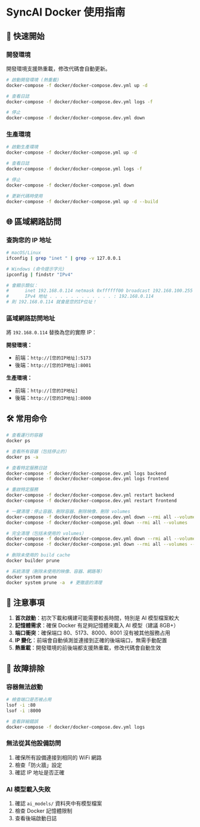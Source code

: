 # SyncAI Docker 使用指南

## 🚀 快速開始

### 開發環境
開發環境支援熱重載，修改代碼會自動更新。
```bash
# 啟動開發環境 (熱重載)
docker-compose -f docker/docker-compose.dev.yml up -d

# 查看日誌
docker-compose -f docker/docker-compose.dev.yml logs -f

# 停止
docker-compose -f docker/docker-compose.dev.yml down
```

### 生產環境
```bash
# 啟動生產環境
docker-compose -f docker/docker-compose.yml up -d

# 查看日誌
docker-compose -f docker/docker-compose.yml logs -f

# 停止
docker-compose -f docker/docker-compose.yml down

# 更新代碼時使用
docker-compose -f docker/docker-compose.yml up -d --build
```

## 🌐 區域網路訪問

### 查詢您的 IP 地址
```bash
# macOS/Linux
ifconfig | grep "inet " | grep -v 127.0.0.1

# Windows (命令提示字元)
ipconfig | findstr "IPv4"

# 會顯示類似：	
#      inet 192.168.0.114 netmask 0xffffff00 broadcast 192.168.100.255  (macOS/Linux)
#      IPv4 地址 . . . . . . . . . . . . : 192.168.0.114                (Windows)
# 則 192.168.0.114 就會是您的IP位址！
```

### 區域網路訪問地址
將 `192.168.0.114` 替換為您的實際 IP：

**開發環境：**
- 前端：`http://[您的IP地址]:5173`
- 後端：`http://[您的IP地址]:8001`

**生產環境：**
- 前端：`http://[您的IP地址]`
- 後端：`http://[您的IP地址]:8000`

## 🛠️ 常用命令

```bash
# 查看運行的容器
docker ps

# 查看所有容器（包括停止的）
docker ps -a

# 查看特定服務日誌
docker-compose -f docker/docker-compose.dev.yml logs backend
docker-compose -f docker/docker-compose.dev.yml logs frontend

# 重啟特定服務
docker-compose -f docker/docker-compose.dev.yml restart backend
docker-compose -f docker/docker-compose.dev.yml restart frontend

# 一鍵清理：停止容器、刪除容器、刪除映像、刪除 volumes
docker-compose -f docker/docker-compose.dev.yml down --rmi all --volumes
docker-compose -f docker/docker-compose.yml down --rmi all --volumes

# 完全清理（包括未使用的 volumes）
docker-compose -f docker/docker-compose.dev.yml down --rmi all --volumes --remove-orphans
docker-compose -f docker/docker-compose.yml down --rmi all --volumes --remove-orphans

# 刪除未使用的 build cache
docker builder prune

# 系統清理（刪除未使用的映像、容器、網路等）
docker system prune
docker system prune -a  # 更徹底的清理
```

## 📝 注意事項

1. **首次啟動**：初次下載和構建可能需要較長時間，特別是 AI 模型檔案較大
2. **記憶體需求**：確保 Docker 有足夠記憶體來載入 AI 模型（建議 8GB+）
3. **端口衝突**：確保端口 80、5173、8000、8001 沒有被其他服務占用
4. **IP 變化**：前端會自動偵測並連接到正確的後端端口，無需手動配置
5. **熱重載**：開發環境的前後端都支援熱重載，修改代碼會自動生效

## 🔧 故障排除

### 容器無法啟動
```bash
# 檢查端口是否被占用
lsof -i :80
lsof -i :8000

# 查看詳細錯誤
docker-compose -f docker/docker-compose.dev.yml logs
```

### 無法從其他設備訪問
1. 確保所有設備連接到相同的 WiFi 網路
2. 檢查「防火牆」設定
3. 確認 IP 地址是否正確

### AI 模型載入失敗
1. 確認 `ai_models/` 資料夾中有模型檔案
2. 檢查 Docker 記憶體限制
3. 查看後端啟動日誌
